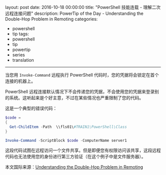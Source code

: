 layout: post
date: 2016-10-18 00:00:00
title: "PowerShell 技能连载 - 理解二次远程连接问题"
description: PowerTip of the Day - Understanding the Double-Hop Problem in Remoting
categories:
- powershell
- tip
tags:
- powershell
- tip
- powertip
- series
- translation
---
当您用 `Invoke-Command` 远程执行 PowerShell 代码时，您的凭据将会锁定在首个连接的机器上。

PowerShell 远程连接默认情况下不会传递您的凭据，不会使用您的凭据来登录别的系统。这听起来是个好主意，不过在某些情况也严重限制了您的代码。

这是一个典型的错误代码：

```powershell
$code = 
{
  Get-ChildItem -Path  \\fls01\#TRAIN1\PowerShell\Class  
}

Invoke-Command -ScriptBlock $code -ComputerName server1
```

这段代码试图在远程访问一个文件共享。但是即便您有权限访问该共享，这段远程代码也无法使用您的身份进行第三方验证（在这个例子中是文件服务器）。

<!--more-->
本文国际来源：[Understanding the Double-Hop Problem in Remoting](http://community.idera.com/powershell/powertips/b/tips/posts/understanding-the-double-hop-problem-in-remoting)
